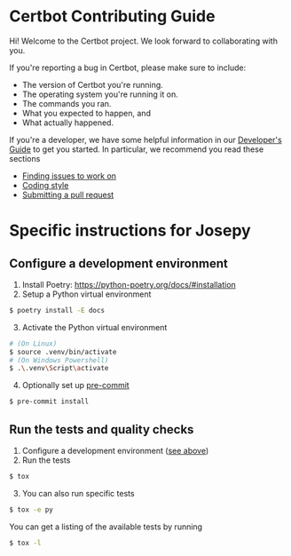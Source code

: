 <!---

This file serves as an entry point for GitHub's Contributing
Guidelines [1] only.

GitHub doesn't render rST very well, especially in respect to internal
hyperlink targets and cross-references [2]. People also tend to
confuse rST and Markdown syntax. Therefore, instead of keeping the
contents here (and including from rST documentation under doc/), link
to the Sphinx generated docs is provided below.


[1] https://github.com/blog/1184-contributing-guidelines
[2] http://docutils.sourceforge.net/docs/user/rst/quickref.html#hyperlink-targets

-->

# Certbot Contributing Guide

Hi! Welcome to the Certbot project. We look forward to collaborating with you.

If you're reporting a bug in Certbot, please make sure to include:
 - The version of Certbot you're running.
 - The operating system you're running it on.
 - The commands you ran.
 - What you expected to happen, and
 - What actually happened.

If you're a developer, we have some helpful information in our
[Developer's Guide](https://certbot.eff.org/docs/contributing.html) to get you
started. In particular, we recommend you read these sections 

 - [Finding issues to work on](https://certbot.eff.org/docs/contributing.html#find-issues-to-work-on)
 - [Coding style](https://certbot.eff.org/docs/contributing.html#coding-style)
 - [Submitting a pull request](https://certbot.eff.org/docs/contributing.html#submitting-a-pull-request)

# Specific instructions for Josepy

## Configure a development environment

1) Install Poetry: https://python-poetry.org/docs/#installation
2) Setup a Python virtual environment
```bash
$ poetry install -E docs
```
3) Activate the Python virtual environment
```bash
# (On Linux)
$ source .venv/bin/activate
# (On Windows Powershell)
$ .\.venv\Script\activate
```
4) Optionally set up [pre-commit](https://pre-commit.com/)
```bash
$ pre-commit install
```

## Run the tests and quality checks

1) Configure a development environment ([see above](#configure-a-development-environment))
2) Run the tests
```bash
$ tox
```
3) You can also run specific tests
```bash
$ tox -e py
```
You can get a listing of the available tests by running
```bash
$ tox -l
```
